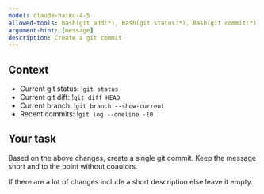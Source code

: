 ```yaml
---
model: claude-haiku-4-5
allowed-tools: Bash(git add:*), Bash(git status:*), Bash(git commit:*)
argument-hint: [message]
description: Create a git commit
---
```


## Context

- Current git status: !`git status`
- Current git diff: !`git diff HEAD`
- Current branch: !`git branch --show-current`
- Recent commits: !`git log --oneline -10`

## Your task

Based on the above changes, create a single git commit. Keep the message short
and to the point without coautors.

If there are a lot of changes include a short description else leave it empty.
